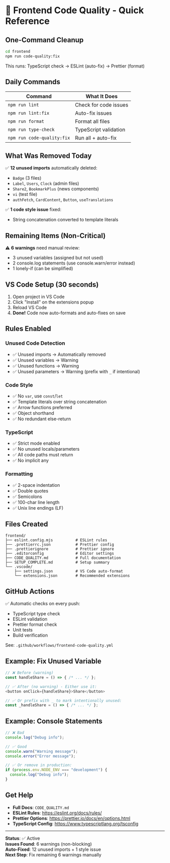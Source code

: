 # 🎯 Frontend Code Quality - Quick Reference

## One-Command Cleanup

```bash
cd frontend
npm run code-quality:fix
```

This runs: TypeScript check → ESLint (auto-fix) → Prettier (format)

## Daily Commands

| Command                    | What It Does          |
| -------------------------- | --------------------- |
| `npm run lint`             | Check for code issues |
| `npm run lint:fix`         | Auto-fix issues       |
| `npm run format`           | Format all files      |
| `npm run type-check`       | TypeScript validation |
| `npm run code-quality:fix` | Run all + auto-fix    |

## What Was Removed Today

✅ **12 unused imports** automatically deleted:

- `Badge` (3 files)
- `Label`, `Users`, `Clock` (admin files)
- `Share2`, `BookmarkPlus` (news components)
- `vi` (test file)
- `authFetch`, `CardContent`, `Button`, `useTranslations`

✅ **1 code style issue** fixed:

- String concatenation converted to template literals

## Remaining Items (Non-Critical)

⚠️ **6 warnings** need manual review:

- 3 unused variables (assigned but not used)
- 2 console.log statements (use console.warn/error instead)
- 1 lonely-if (can be simplified)

## VS Code Setup (30 seconds)

1. Open project in VS Code
2. Click "Install" on the extensions popup
3. Reload VS Code
4. **Done!** Code now auto-formats and auto-fixes on save

## Rules Enabled

### Unused Code Detection

- ✅ Unused imports → Automatically removed
- ✅ Unused variables → Warning
- ✅ Unused functions → Warning
- ✅ Unused parameters → Warning (prefix with `_` if intentional)

### Code Style

- ✅ No `var`, use `const`/`let`
- ✅ Template literals over string concatenation
- ✅ Arrow functions preferred
- ✅ Object shorthand
- ✅ No redundant else-return

### TypeScript

- ✅ Strict mode enabled
- ✅ No unused locals/parameters
- ✅ All code paths must return
- ✅ No implicit any

### Formatting

- ✅ 2-space indentation
- ✅ Double quotes
- ✅ Semicolons
- ✅ 100-char line length
- ✅ Unix line endings (LF)

## Files Created

```
frontend/
├── eslint.config.mjs          # ESLint rules
├── .prettierrc.json           # Prettier config
├── .prettierignore            # Prettier ignore
├── .editorconfig              # Editor settings
├── CODE_QUALITY.md            # Full documentation
├── SETUP_COMPLETE.md          # Setup summary
└── .vscode/
    ├── settings.json          # VS Code auto-format
    └── extensions.json        # Recommended extensions
```

## GitHub Actions

✅ Automatic checks on every push:

- TypeScript type check
- ESLint validation
- Prettier format check
- Unit tests
- Build verification

See: `.github/workflows/frontend-code-quality.yml`

## Example: Fix Unused Variable

```typescript
// ❌ Before (warning)
const handleShare = () => { /* ... */ };

// ✅ After (no warning) - Either use it:
<button onClick={handleShare}>Share</button>

// ✅ Or prefix with _ to mark intentionally unused:
const _handleShare = () => { /* ... */ };
```

## Example: Console Statements

```typescript
// ❌ Bad
console.log("Debug info");

// ✅ Good
console.warn("Warning message");
console.error("Error message");

// ✅ Or remove in production:
if (process.env.NODE_ENV === "development") {
  console.log("Debug info");
}
```

## Get Help

- **Full Docs**: `CODE_QUALITY.md`
- **ESLint Rules**: https://eslint.org/docs/rules/
- **Prettier Options**: https://prettier.io/docs/en/options.html
- **TypeScript Config**: https://www.typescriptlang.org/tsconfig

---

**Status**: ✅ Active  
**Issues Found**: 6 warnings (non-blocking)  
**Auto-Fixed**: 12 unused imports + 1 style issue  
**Next Step**: Fix remaining 6 warnings manually
